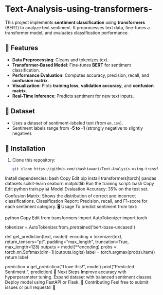 # Text-Analysis-using-transformers-


This project implements **sentiment classification** using **transformers** (BERT) to analyze text sentiment. It preprocesses text data, fine-tunes a transformer model, and evaluates classification performance.

## 🚀 Features
- **Data Preprocessing**: Cleans and tokenizes text.
- **Transformer-Based Model**: Fine-tunes **BERT** for sentiment classification.
- **Performance Evaluation**: Computes accuracy, precision, recall, and **confusion matrix**.
- **Visualization**: Plots **training loss**, **validation accuracy**, and **confusion matrix**.
- **Real-Time Inference**: Predicts sentiment for new text inputs.

## 📂 Dataset
- Uses a dataset of sentiment-labeled text (from `em.csv`).
- Sentiment labels range from **-5 to -1** (strongly negative to slightly negative).

## 🔧 Installation
1. Clone this repository:
   ```bash
   git clone https://github.com/shashiawari/Text-Analysis-using-transformers.git
Install dependencies:
bash
Copy
Edit
pip install transformers[torch] pandas datasets scikit-learn seaborn matplotlib
Run the training script:
bash
Copy
Edit
python train.py
📊 Model Evaluation
Accuracy: 35% on the test set.
Confusion Matrix:
Shows the distribution of correct and incorrect classifications.
Classification Report:
Precision, recall, and F1-score for each sentiment category.
🖥️ Usage
To predict sentiment from text:

python
Copy
Edit
from transformers import AutoTokenizer
import torch

tokenizer = AutoTokenizer.from_pretrained('bert-base-uncased')

def get_prediction(text, model):
    encoding = tokenizer(text, return_tensors="pt", padding="max_length", truncation=True, max_length=128)
    outputs = model(**encoding)
    probs = torch.nn.Softmax(dim=1)(outputs.logits)
    label = torch.argmax(probs).item()
    return label

prediction = get_prediction("I love this!", model)
print("Predicted Sentiment:", prediction)
📌 Next Steps
Improve accuracy with hyperparameter tuning.
Expand dataset with balanced sentiment classes.
Deploy model using FastAPI or Flask.
🤝 Contributing
Feel free to submit issues or pull requests! 🚀




